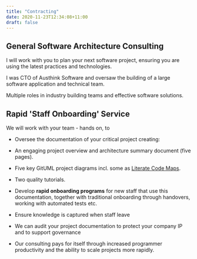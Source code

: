 ```yaml
---
title: "Contracting"
date: 2020-11-23T12:34:08+11:00
draft: false
---
```


## General Software Architecture Consulting

I will work with you to plan your next software project, ensuring you are using the latest practices and technologies.

I was CTO of Austhink Software and oversaw the building of a large software application and technical team.

Multiple roles in industry building teams and effective software solutions.

## Rapid 'Staff Onboarding' Service

We will work with your team - hands on, to

*   Oversee the documentation of your critical project creating:

*   An engaging project overview and architecture summary document (five pages).
*   Five key GitUML project diagrams incl. some as [Literate Code Maps](http://bit.ly/lcodemaps).
*   Two quality tutorials.

*   Develop **rapid onboarding programs** for new staff that use this documentation, together with traditional onboarding through handovers, working with automated tests etc.
*   Ensure knowledge is captured when staff leave
*   We can audit your project documentation to protect your company IP and to support governance
*   Our consulting pays for itself through increased programmer productivity and the ability to scale projects more rapidly.

